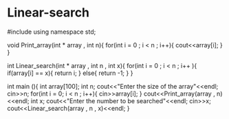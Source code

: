 # Linear-search
#include <iostream>
using namespace std;

void Print_array(int * array , int n){
  for(int i = 0 ; i < n ; i++){
    cout<<array[i];
  }
}

int Linear_search(int * array , int n , int x){
  for(int i = 0 ; i < n ; i++ ){
    if(array[i] == x){
      return i;
      }
      else{
      return -1;
    }
}
    

int main (){
  int array[100];
  int n;
  cout<<"Enter the size of the array"<<endl;
  cin>>n;
  for(int i = 0; i < n ; i++){
    cin>>array[i];
    }
  cout<<Print_array(array , n)<<endl;
  int x;
  cout<<"Enter the number to be searched"<<endl;
  cin>>x;
  cout<<Linear_search(array , n , x)<<endl;
}  
